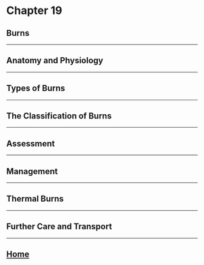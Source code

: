 # Chapter 19
## Burns

---

## Anatomy and Physiology

---

## Types of Burns

---

## The Classification of Burns

---

## Assessment

---

## Management

---

## Thermal Burns

---

## Further Care and Transport

---

## [Home](./index.html)